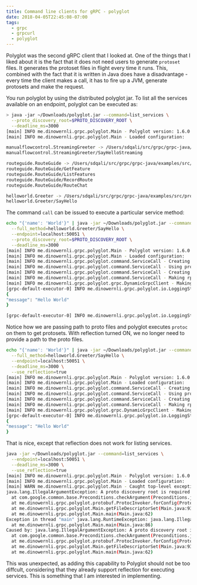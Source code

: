 ```yaml
---
title: Command line clients for gRPC - polyglot
date: 2018-04-05T22:45:08-07:00
tags:
  - grpc
  - grpcurl
  - polyglot
---
```

Polyglot was the second gRPC client that I looked at. One of the things that I liked about it is the fact that it does not need users to generate `protoset` files. It generates the protoset files in flight every time it runs. This, combined with the fact that it is written in Java does have a disadvantage - every time the client makes a call, it has to fire up a JVM, generate protosets and make the request.

<!--more-->

You run polyglot by using the distributed polyglot jar. To list all the services available on an endpoint, polyglot can be executed as:
```bash
> java -jar ~/Downloads/polyglot.jar --command=list_services \
  --proto_discovery_root=$PROTO_DISCOVERY_ROOT \
  --deadline_ms=3000
[main] INFO me.dinowernli.grpc.polyglot.Main - Polyglot version: 1.6.0
[main] INFO me.dinowernli.grpc.polyglot.Main - Loaded configuration:

manualflowcontrol.StreamingGreeter -> /Users/sdqali/src/grpc/grpc-java/examples/src/proto/hello_streaming.proto
manualflowcontrol.StreamingGreeter/SayHelloStreaming

routeguide.RouteGuide -> /Users/sdqali/src/grpc/grpc-java/examples/src/proto/route_guide.proto
routeguide.RouteGuide/GetFeature
routeguide.RouteGuide/ListFeatures
routeguide.RouteGuide/RecordRoute
routeguide.RouteGuide/RouteChat

helloworld.Greeter -> /Users/sdqali/src/grpc/grpc-java/examples/src/proto/helloworld.proto
helloworld.Greeter/SayHello
```

The command `call` can be issued to execute a particular service method:
```bash
echo "{'name': 'World'}" | java -jar ~/Downloads/polyglot.jar --command=call \
  --full_method=helloworld.Greeter/SayHello \
  --endpoint=localhost:50051 \
  --proto_discovery_root=$PROTO_DISCOVERY_ROOT \
  --deadline_ms=3000
[main] INFO me.dinowernli.grpc.polyglot.Main - Polyglot version: 1.6.0
[main] INFO me.dinowernli.grpc.polyglot.Main - Loaded configuration:
[main] INFO me.dinowernli.grpc.polyglot.command.ServiceCall - Creating channel to: localhost:50051
[main] INFO me.dinowernli.grpc.polyglot.command.ServiceCall - Using proto descriptors obtained from protoc
[main] INFO me.dinowernli.grpc.polyglot.command.ServiceCall - Creating dynamic grpc client
[main] INFO me.dinowernli.grpc.polyglot.command.ServiceCall - Making rpc with 1 request(s) to endpoint [localhost:50051]
[main] INFO me.dinowernli.grpc.polyglot.grpc.DynamicGrpcClient - Making unary call
[grpc-default-executor-0] INFO me.dinowernli.grpc.polyglot.io.LoggingStatsWriter - Got response message
{
"message": "Hello World"
}

[grpc-default-executor-0] INFO me.dinowernli.grpc.polyglot.io.LoggingStatsWriter - Completed rpc with 1 response(s)
```
Notice how we are passing path to proto files and polyglot executes `protoc` on them to get protosets.
With reflection turned ON, we no longer need to provide a path to the proto files.

```bash
echo "{'name': 'World'}" | java -jar ~/Downloads/polyglot.jar --command=call \
  --full_method=helloworld.Greeter/SayHello \
  --endpoint=localhost:50051 \
  --deadline_ms=3000 \
  --use_reflection=true
[main] INFO me.dinowernli.grpc.polyglot.Main - Polyglot version: 1.6.0
[main] INFO me.dinowernli.grpc.polyglot.Main - Loaded configuration:
[main] INFO me.dinowernli.grpc.polyglot.command.ServiceCall - Creating channel to: localhost:50051
[main] INFO me.dinowernli.grpc.polyglot.command.ServiceCall - Using proto descriptors fetched by reflection
[main] INFO me.dinowernli.grpc.polyglot.command.ServiceCall - Creating dynamic grpc client
[main] INFO me.dinowernli.grpc.polyglot.command.ServiceCall - Making rpc with 1 request(s) to endpoint [localhost:50051]
[main] INFO me.dinowernli.grpc.polyglot.grpc.DynamicGrpcClient - Making unary call
[grpc-default-executor-0] INFO me.dinowernli.grpc.polyglot.io.LoggingStatsWriter - Got response message
{
"message": "Hello World"
}
```

That is nice, except that reflection does not work for listing services.

```bash
java -jar ~/Downloads/polyglot.jar --command=list_services \
  --endpoint=localhost:50051 \
  --deadline_ms=3000 \
  --use_reflection=true
[main] INFO me.dinowernli.grpc.polyglot.Main - Polyglot version: 1.6.0
[main] INFO me.dinowernli.grpc.polyglot.Main - Loaded configuration:
[main] WARN me.dinowernli.grpc.polyglot.Main - Caught top-level exception during command execution
java.lang.IllegalArgumentException: A proto discovery root is required for proto analysis
  at com.google.common.base.Preconditions.checkArgument(Preconditions.java:122)
  at me.dinowernli.grpc.polyglot.protobuf.ProtocInvoker.forConfig(ProtocInvoker.java:36)
  at me.dinowernli.grpc.polyglot.Main.getFileDescriptorSet(Main.java:93)
  at me.dinowernli.grpc.polyglot.Main.main(Main.java:62)
Exception in thread "main" java.lang.RuntimeException: java.lang.IllegalArgumentException: A proto discovery root is required for proto analysis
  at me.dinowernli.grpc.polyglot.Main.main(Main.java:86)
Caused by: java.lang.IllegalArgumentException: A proto discovery root is required for proto analysis
  at com.google.common.base.Preconditions.checkArgument(Preconditions.java:122)
  at me.dinowernli.grpc.polyglot.protobuf.ProtocInvoker.forConfig(ProtocInvoker.java:36)
  at me.dinowernli.grpc.polyglot.Main.getFileDescriptorSet(Main.java:93)
  at me.dinowernli.grpc.polyglot.Main.main(Main.java:62)
```
This was unexpected, as adding this capability to Polyglot should not be too diffcult, considering that they already support reflection for executing services. This is something that I am interested in implementing.
